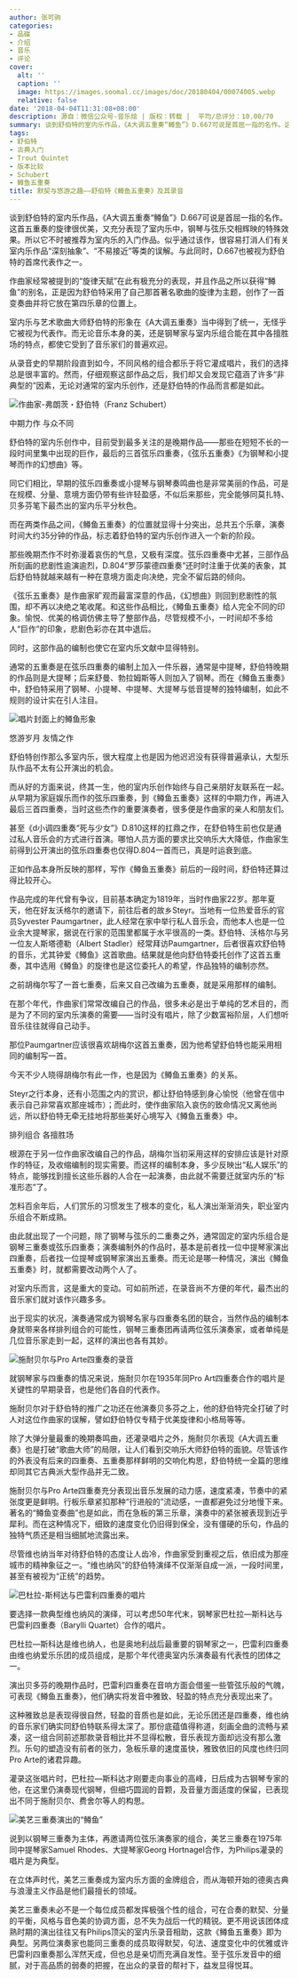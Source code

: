 ```yaml
---
author: 张可驹
categories:
- 品碟
- 介绍
- 音乐
- 评论
cover:
  alt: ''
  caption: ''
  image: https://images.soomal.cc/images/doc/20180404/00074005.webp
  relative: false
date: '2018-04-04T11:31:08+08:00'
description: 源自：微信公众号-音乐烩 | 版权：转载 |  平均/总评分：10.00/70
summary: 谈到舒伯特的室内乐作品，《A大调五重奏“鳟鱼”》D.667可说是首屈一指的名作。这首五重奏的旋律很优美，又充分表现了室内乐中，钢琴与弦乐交相辉映的特殊效果。所以它不时被推荐为室内乐的入门作品。似乎通过该作，很容易打消人们有关室内乐作品“深刻抽象”、“不易接近”等类的误解……
tags:
- 舒伯特
- 古典入门
- Trout Quintet
- 版本比较
- Schubert
- 鳟鱼五重奏
title: 默契与悠游之趣――舒伯特《鳟鱼五重奏》及其录音
---
```


谈到舒伯特的室内乐作品，《A大调五重奏“鳟鱼”》D.667可说是首屈一指的名作。这首五重奏的旋律很优美，又充分表现了室内乐中，钢琴与弦乐交相辉映的特殊效果。所以它不时被推荐为室内乐的入门作品。似乎通过该作，很容易打消人们有关室内乐作品“深刻抽象”、“不易接近”等类的误解。与此同时，D.667也被视为舒伯特的首席代表作之一。

作曲家经常被提到的“旋律天赋”在此有极充分的表现，并且作品之所以获得“鳟鱼”的别名，正是因为舒伯特采用了自己那首著名歌曲的旋律为主题，创作了一首变奏曲并将它放在第四乐章的位置上。

室内乐与艺术歌曲大师舒伯特的形象在《A大调五重奏》当中得到了统一，无怪乎它被视为代表作。而无论音乐本身的美，还是钢琴家与室内乐组合能在其中各擅胜场的特点，都使它受到了音乐家们的普遍欢迎。

从录音史的早期阶段直到如今，不同风格的组合都乐于将它灌成唱片，我们的选择总是很丰富的。然而，仔细观察这部作品之后，我们却又会发现它蕴涵了许多“非典型的”因素，无论对通常的室内乐创作，还是舒伯特的作品而言都是如此。

![作曲家-弗朗茨・舒伯特（Franz Schubert）](https://images.soomal.cc/images/doc/20180208/00073359.webp)





中期力作 与众不同

舒伯特的室内乐创作中，目前受到最多关注的是晚期作品――那些在短短不长的一段时间里集中出现的巨作，最后的三首弦乐四重奏，《弦乐五重奏》《为钢琴和小提琴而作的幻想曲》等。

同它们相比，早期的弦乐四重奏或小提琴与钢琴奏鸣曲也是非常美丽的作品，可是在规模、分量、意境方面仍带有些许轻盈感，不似后来那些，完全能够同莫扎特、贝多芬笔下最杰出的室内乐平分秋色。

而在两类作品之间，《鳟鱼五重奏》的位置就显得十分突出，总共五个乐章，演奏时间大约35分钟的作品，标志着舒伯特的室内乐创作进入一个新的阶段。

那些晚期杰作不时弥漫着哀伤的气息，又极有深度。弦乐四重奏中尤甚，三部作品所刻画的悲剧性逾演逾烈，D.804“罗莎蒙德四重奏”还时时注重于优美的表象，其后舒伯特就越来越有一种在意境方面走向决绝，完全不留后路的倾向。

《弦乐五重奏》是作曲家旷观而最富深意的作品，《幻想曲》则回到悲剧性的氛围，却不再以决绝之笔收尾。和这些作品相比，《鳟鱼五重奏》给人完全不同的印象。愉悦、优美的格调仿佛主导了整部作品，尽管规模不小，一时间却不多给人“巨作”的印象，悲剧色彩亦在其中退后。

同时，这部作品的编制也使它在室内乐文献中显得特别。

通常的五重奏是在弦乐四重奏的编制上加入一件乐器，通常是中提琴，舒伯特晚期的作品则是大提琴；后来舒曼、勃拉姆斯等人则加入了钢琴。而在《鳟鱼五重奏》中，舒伯特采用了钢琴、小提琴、中提琴、大提琴与低音提琴的独特编制，如此不规则的设计实在引人注目。

![唱片封面上的鳟鱼形象](https://images.soomal.cc/images/doc/20180404/00074005.webp)





悠游岁月 友情之作

舒伯特创作那么多室内乐，很大程度上也是因为他迟迟没有获得普遍承认，大型乐队作品不太有公开演出的机会。

而从好的方面来说，终其一生，他的室内乐创作始终与自己亲朋好友联系在一起。从早期为家庭娱乐而作的弦乐四重奏，到《鳟鱼五重奏》这样的中期力作，再进入最后三首四重奏，当时这些杰作的重要演奏者，很多便是作曲家的亲人和朋友们。

甚至《d小调四重奏“死与少女”》D.810这样的扛鼎之作，在舒伯特生前也仅是通过私人音乐会的方式进行首演。哪怕人员方面的要求比交响乐大大降低，作曲家生前得到公开演出的弦乐四重奏也仅得D.804一首而已，真是时运衰到底。

正如作品本身所反映的那样，写作《鳟鱼五重奏》前后的一段时间，舒伯特还算过得比较开心。

作品完成的年代曾有争议，目前基本确定为1819年，当时作曲家22岁。那年夏天，他在好友沃格尔的邀请下，前往后者的故乡Steyr。当地有一位热爱音乐的官员Syvester Paumgartner，此人经常在家中举行私人音乐会，而他本人也是一位业余大提琴家，据说在行家的范围里都属于水平很高的一类。舒伯特、沃格尔与另一位友人斯塔德勒（Albert Stadler）经常拜访Paumgartner，后者很喜欢舒伯特的音乐，尤其钟爱《鳟鱼》这首歌曲。结果就是他向舒伯特委托创作了这首五重奏，其中选用《鳟鱼》的旋律也是这位委托人的希望，作品独特的编制亦然。

之前胡梅尔写了一首七重奏，后来又自己改编为五重奏，就是采用那样的编制。

在那个年代，作曲家们常常改编自己的作品，很多未必是出于单纯的艺术目的，而是为了不同的室内乐演奏的需要――当时没有唱片，除了少数富裕阶层，人们想听音乐往往就得自己动手。

那位Paumgartner应该很喜欢胡梅尔这首五重奏，因为他希望舒伯特也能采用相同的编制写一首。

今天不少人晓得胡梅尔有此一作，也是因为《鳟鱼五重奏》的关系。

Steyr之行本身，还有小范围之内的赏识，都让舒伯特感到身心愉悦（他曾在信中表示自己非常喜欢那座城市）；而此时，使作曲家陷入哀伤的致命情况又离他尚远，所以舒伯特无牵无挂地将那些美好心境写入《鳟鱼五重奏》中。

排列组合 各擅胜场

根源在于另一位作曲家改编自己的作品，胡梅尔当初采用这样的安排应该是针对原作的特征，及收缩编制的现实需要。而这样的编制本身，多少反映出“私人娱乐”的特点，能够找到擅长这些乐器的人合在一起演奏，由此就不需要迁就室内乐的“标准形态”了。

怎料百余年后，人们赏乐的习惯发生了根本的变化，私人演出渐渐消失，职业室内乐组合不断成熟。

由此就出现了一个问题，除了钢琴与弦乐的二重奏之外，通常固定的室内乐组合是钢琴三重奏或弦乐四重奏；演奏编制外的作品时，基本是前者找一位中提琴家演出四重奏，后者找一位提琴或钢琴家演出五重奏。而无论是哪一种情况，演出《鳟鱼五重奏》时，就都需要改动两个人了。

对室内乐而言，这是重大的变动。可如前所述，在录音尚不方便的年代，最杰出的音乐家们就对该作兴趣多多。

出于现实的状况，演奏通常成为钢琴名家与四重奏名团的联合，当然作品的编制本身就带来各样排列组合的可能性，钢琴三重奏团再请两位弦乐演奏家，或者单纯是几位音乐家走到一起，这样的演出也各有其妙。

![施耐贝尔与Pro Arte四重奏的录音](https://images.soomal.cc/images/doc/20180404/00074002_01.webp)





就钢琴家与四重奏的情况来说，施耐贝尔在1935年同Pro Art四重奏合作的唱片是关键性的早期录音，也是他们各自的代表作。

施耐贝尔对于舒伯特的推广之功还在他演奏贝多芬之上，他的舒伯特完全打破了时人对这位作曲家的误解，譬如舒伯特仅专精于优美旋律和小格局等等。

除了大弹分量最重的晚期奏鸣曲，还灌录唱片之外，施耐贝尔表现《A大调五重奏》也是打破“歌曲大师”的局限，让人们看到交响乐大师舒伯特的面貌。尽管该作的外表没有后来的四重奏、五重奏那样鲜明的交响化构思，舒伯特统一全篇的思维却同其它古典派大型作品并无二致。

施耐贝尔与Pro Arte四重奏充分表现出音乐发展的动力感，速度紧凑，节奏中的紧张度更是鲜明。行板乐章紧扣那种“行进般的”流动感，一直都避免过分地慢下来。著名的“鳟鱼变奏曲”也是如此，而在急板的第三乐章，演奏中的紧张被表现到近乎犀利。而在这种情况下，细致的速度变化仍旧得到保全，没有僵硬的乐句，作品的独特气质还是相当细腻地流露出来。

尽管维也纳当年对待舒伯特的态度让人齿冷，作曲家受到重视之后，依旧成为那座城市的精神象征之一。“维也纳风”的舒伯特演绎不仅渐渐自成一派，一段时间里，甚至有被视为“正统”的趋势。

![巴杜拉-斯柯达与巴雷利四重奏的唱片](https://images.soomal.cc/images/doc/20180404/00074003_01.webp)





要选择一款典型维也纳风的演绎，可以考虑50年代末，钢琴家巴杜拉―斯科达与巴雷利四重奏（Barylli Quartet）合作的唱片。

巴杜拉―斯科达是维也纳人，也是奥地利战后最重要的钢琴家之一，巴雷利四重奏由维也纳爱乐乐团的成员组成，是那个年代德奥室内乐演奏最有代表性的团体之一。

演出贝多芬的晚期作品时，巴雷利四重奏在音响方面会借鉴一些管弦乐般的气魄，可表现《鳟鱼五重奏》，他们确实将发音中雅致、轻盈的特点充分表现出来了。

这种雅致总是表现得很自然，轻盈的音质也是如此，无论乐团还是四重奏，维也纳的音乐家们确实同舒伯特联系得太深了。那份底蕴值得称道，刻画全曲的流畅与紧凑，这一组合同前述那款录音相比并不显得松散，音乐表现方面却远没有那么激烈。乐句的塑造没有前者的张力，急板乐章的速度虽快，雅致依旧的风度也终归同Pro Arte的诸君异趣。

灌录这张唱片时，巴杜拉―斯科达才刚要走向事业的高峰，日后成为古钢琴专家的他，在这里仍演奏现代钢琴，但细巧圆润的音颗，及音量方面适度的保留，已表现出不同于施耐贝尔、费舍尔等人的构思。

![美艺三重奏演出的“鳟鱼”](https://images.soomal.cc/images/doc/20180404/00074004_01.webp)





说到以钢琴三重奏为主体，再邀请两位弦乐演奏家的组合，美艺三重奏在1975年同中提琴家Samuel Rhodes、大提琴家Georg Hortnagel合作，为Philips灌录的唱片是为典型。

在立体声时代，美艺三重奏成为室内乐方面的金牌组合，而从海顿开始的德奥古典与浪漫主义作品是他们最擅长的领域。

美艺三重奏未必不是一个每位成员都发挥极强个性的组合，可在合奏的默契、分量的平衡，风格与音色美的协调方面，总不失为战后一代的精锐。更不用说该团体成熟时期的演出往往又有Philips顶尖的室内乐录音相助，这款《鳟鱼五重奏》即为典型。另两位演奏家也能同三重奏的成员取得默契，句法、速度变化中的优雅或许巴雷利四重奏那么浑然天成，但也总是亲切而充满自发性。至于弦乐发音中的细腻，对于高品质的弱奏的把握，在出众的录音的帮衬下，益发显得悦耳。